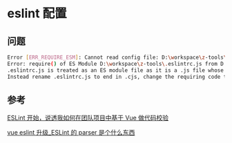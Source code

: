 # eslint 配置



## 问题

```bash
Error [ERR_REQUIRE_ESM]: Cannot read config file: D:\workspace\z-tools\.eslintrc.js
Error: require() of ES Module D:\workspace\z-tools\.eslintrc.js from D:\workspace\z-tools\node_modules\@eslint\eslintrc\dist\eslintrc.cjs not supported.
.eslintrc.js is treated as an ES module file as it is a .js file whose nearest parent package.json contains "type": "module" which declares all .js files in that package scope as ES modules.
Instead rename .eslintrc.js to end in .cjs, change the requiring code to use dynamic import() which is available in all CommonJS modules, or change "type": "module" to "type": "commonjs" in D:\workspace\z-tools\package.json to treat all .js files as CommonJS (using .mjs for all ES modules instead).
```

## 参考

[ESLint 开始，说透我如何在团队项目中基于 Vue 做代码校验](https://juejin.cn/post/6974223481181306888)

[vue eslint 升级_ESLint 的 parser 是个什么东西](https://blog.csdn.net/weixin_34138673/article/details/113536473)